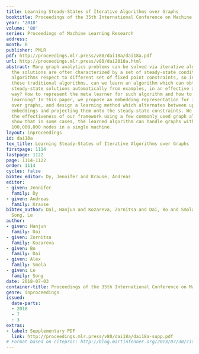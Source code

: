```yaml
---
title: Learning Steady-States of Iterative Algorithms over Graphs
booktitle: Proceedings of the 35th International Conference on Machine Learning
year: '2018'
volume: '80'
series: Proceedings of Machine Learning Research
address: 
month: 0
publisher: PMLR
pdf: http://proceedings.mlr.press/v80/dai18a/dai18a.pdf
url: http://proceedings.mlr.press/v80/dai2018a.html
abstract: Many graph analytics problems can be solved via iterative algorithms where
  the solutions are often characterized by a set of steady-state conditions. Different
  algorithms respect to different set of fixed point constraints, so instead of using
  these traditional algorithms, can we learn an algorithm which can obtain the same
  steady-state solutions automatically from examples, in an effective and scalable
  way? How to represent the meta learner for such algorithm and how to carry out the
  learning? In this paper, we propose an embedding representation for iterative algorithms
  over graphs, and design a learning method which alternates between updating the
  embeddings and projecting them onto the steady-state constraints. We demonstrate
  the effectiveness of our framework using a few commonly used graph algorithms, and
  show that in some cases, the learned algorithm can handle graphs with more than
  100,000,000 nodes in a single machine.
layout: inproceedings
id: dai18a
tex_title: Learning Steady-States of Iterative Algorithms over Graphs
firstpage: 1114
lastpage: 1122
page: 1114-1122
order: 1114
cycles: false
bibtex_editor: Dy, Jennifer and Krause, Andreas
editor:
- given: Jennifer
  family: Dy
- given: Andreas
  family: Krause
bibtex_author: Dai, Hanjun and Kozareva, Zornitsa and Dai, Bo and Smola, Alex and
  Song, Le
author:
- given: Hanjun
  family: Dai
- given: Zornitsa
  family: Kozareva
- given: Bo
  family: Dai
- given: Alex
  family: Smola
- given: Le
  family: Song
date: 2018-07-03
container-title: Proceedings of the 35th International Conference on Machine Learning
genre: inproceedings
issued:
  date-parts:
  - 2018
  - 7
  - 3
extras:
- label: Supplementary PDF
  link: http://proceedings.mlr.press/v80/dai18a/dai18a-supp.pdf
# Format based on citeproc: http://blog.martinfenner.org/2013/07/30/citeproc-yaml-for-bibliographies/
---
```

